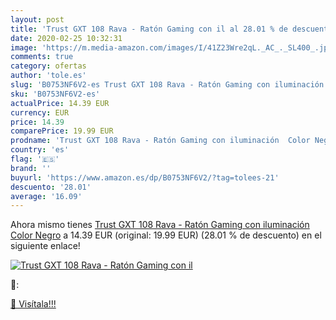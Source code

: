 ```yaml
---
layout: post
title: 'Trust GXT 108 Rava - Ratón Gaming con il al 28.01 % de descuento'
date: 2020-02-25 10:32:31
image: 'https://m.media-amazon.com/images/I/41Z23Wre2qL._AC_._SL400_.jpg'
comments: true
category: ofertas
author: 'tole.es'
slug: 'B0753NF6V2-es Trust GXT 108 Rava - Ratón Gaming con iluminación Color Negro'
sku: 'B0753NF6V2-es'
actualPrice: 14.39 EUR
currency: EUR
price: 14.39
comparePrice: 19.99 EUR
prodname: 'Trust GXT 108 Rava - Ratón Gaming con iluminación  Color Negro'
country: 'es'
flag: '🇪🇸'
brand: ''
buyurl: 'https://www.amazon.es/dp/B0753NF6V2/?tag=tolees-21'
descuento: '28.01'
average: '16.09'
---
```


Ahora mismo tienes [Trust GXT 108 Rava - Ratón Gaming con iluminación  Color Negro](https://www.amazon.es/dp/B0753NF6V2/?tag=tolees-21) a 14.39 EUR (original: 19.99 EUR) (28.01 %  de descuento) en el siguiente enlace!

[![Trust GXT 108 Rava - Ratón Gaming con il](https://m.media-amazon.com/images/I/41Z23Wre2qL._AC_._SL400_.jpg)](https://www.amazon.es/dp/B0753NF6V2/?tag=tolees-21)

🔎:


[🛒 Visítala!!!](https://www.amazon.es/dp/B0753NF6V2/?tag=tolees-21)
